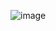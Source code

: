 ![image](https://user-images.githubusercontent.com/79454375/183303889-37132c11-3ef7-4f96-aede-b018b2a4f6be.png)


